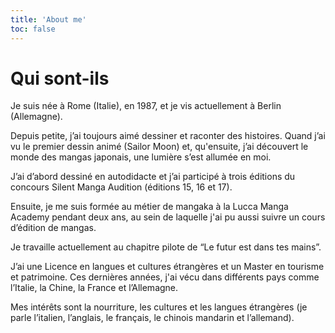 ```yaml
---
title: 'About me'
toc: false
---
```


# Qui sont-ils

Je suis née à Rome (Italie), en 1987, et je vis actuellement à Berlin (Allemagne).

Depuis petite, j’ai toujours aimé dessiner et raconter des histoires. Quand j’ai vu le premier dessin animé (Sailor Moon) et, qu'ensuite, j’ai découvert le monde des mangas japonais, une lumière s’est allumée en moi.

J’ai d’abord dessiné en autodidacte et j’ai participé à trois éditions du concours Silent Manga Audition (éditions 15, 16 et 17).

Ensuite, je me suis formée au métier de mangaka à la Lucca Manga Academy pendant deux ans, au sein de laquelle j'ai pu aussi suivre un cours d’édition de mangas.

Je travaille actuellement au chapitre pilote de “Le futur est dans tes mains”.

J’ai une Licence en langues et cultures étrangères et un Master en tourisme et patrimoine. Ces dernières années, j'ai vécu dans différents pays comme l’Italie, la Chine, la France et l’Allemagne.

Mes intérêts sont la nourriture, les cultures et les langues étrangères (je parle l’italien, l’anglais, le français, le chinois mandarin et l’allemand). 

